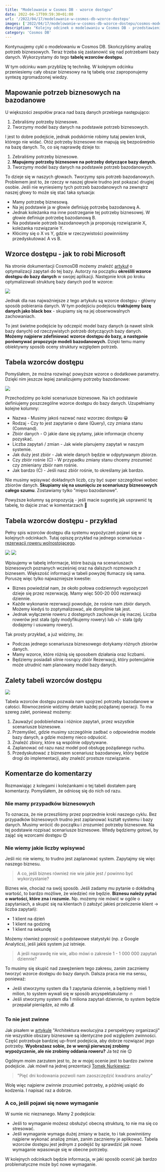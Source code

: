```yaml
---
title: "Modelowanie w Cosmos DB - wzorce dostępu"
date: 2022-04-17T09:59:30+01:00
url: '/2022/04/17/modelowanie-w-cosmos-db-wzorce-dostepu'
images: ['2022/04/17/modelowanie-w-cosmos-db-wzorce-dostepu/cosmos-modeling.jpg']
description: "Kolejny odcinek o modelowaniu w Cosmos DB - przedstawienie tabeli wzorców dostępu"
category: 'Cosmos DB'
---
```


Kontynuujemy cykl o modelowaniu w Cosmos DB. Skończyliśmy analizę potrzeb biznesowych. Teraz trzeba się zastanowić się nad potrzebami bazy danych. Wykorzystamy do tego **tabelę wzorców dostępu**.

W tym odcinku wam przybliżę tę technikę. W kolejnym odcinku przeniesiemy cały obszar biznesowy na tę tabelę oraz zaproponujemy syntezę zgromadzonej wiedzy.

## Mapowanie potrzeb biznesowych na bazodanowe

U większości zespołów praca nad bazą danych przebiega następująco:

1. Zebraliśmy potrzeby biznesowe.
2. Tworzymy model bazy danych na podstawie potrzeb biznesowych.

I jest to dobre podejście, jednak podskórnie robimy tutaj pewien krok, którego nie widać. Otóż potrzeby biznesowe nie mapują się bezpośrednio na bazę danych. To, co się naprawdę dzieje to:

1. Zebraliśmy potrzeby biznesowe.
2. **Mapujemy potrzeby biznesowe na potrzeby dotyczące bazy danych.**
3. Tworzymy model bazy danych na podstawie potrzeb bazodanowych.

To dzieje się w naszych głowach. Tworzymy spis potrzeb bazodanowych. Problemem jest to, że rzeczy w naszej głowie trudno jest pokazać drugiej osobie. Jeśli nie wyniesiemy tych potrzeb bazodanowych na zewnątrz naszej głowy to może się stać taka sytuacja:

- Mamy potrzebę biznesową.
- Na jej podstawie ja w głowie definiuję potrzebę bazodanową A.
- Jednak koleżanka ma inne postrzeganie tej potrzeby biznesowej. W głowie definiuje potrzebę bazodanową B.
- Na podstawie potrzeb bazodanowych ja proponuję rozwiązanie X, koleżanka rozwiązanie Y.
- Kłócimy się o X vs Y, gdzie w rzeczywistości powinniśmy przedyskutować A vs B.

## Wzorce dostępu - jak to robi Microsoft

Na stronie dokumentacji CosmosDB możemy znaleźć [artykuł](https://docs.microsoft.com/en-us/azure/cosmos-db/sql/how-to-model-partition-example#identify-the-main-access-patterns) o optymalizacji zapytań do tej bazy. Autorzy na początku **określili wzorce dostępu do bazy danych** w swojej aplikacji. Następnie krok po kroku optymalizowali strukturę bazy danych pod te wzorce:

[![](microsoft-wzorce-dostepu.png)](microsoft-wzorce-dostepu.png)

Jednak dla nas najważniejsze z tego artykułu są wzorce dostępu - główny sposób pobierania danych. W tym podejściu podejściu **traktujemy bazę danych jako black box** - skupiamy się na jej obserwowalnych zachowaniach.

To jest świetne podejście by odczepić model bazy danych (a nawet silnik bazy danych) od rzeczywistych potrzeb dotyczących bazy danych. **Możemy najpierw zdefiniować wzorce dostępu do bazy, a następnie porównywać propozycje modeli bazodanowych.** Dzięki temu mamy obiektywny sposób oceny struktury względem potrzeb. 

## Tabela wzorców dostępu

Pomyślałem, że można rozwinąć powyższe wzorce o dodatkowe parametry. Dzięki nim jeszcze lepiej zanalizujemy potrzeby bazodanowe:

[![](tabela-wzorcow-dostepu.jpg)](tabela-wzorcow-dostepu.jpg)

Przechodzimy po kolei scenariusze biznesowe. Na ich podstawie definiujemy poszczególne wzorce dostępu do bazy danych. Uzupełniamy kolejne kolumny:

- Nazwa - Musimy jakoś nazwać nasz wzorzec dostępu 😀
- Rodzaj - Czy to jest zapytanie o dane (Query), czy zmiana stanu (Command).
- Zbiór danych - O jakie dane się pytamy, jakie informacje chcemy pozyskać.
- Liczba zapytań / zmian - Jak wiele planujemy zapytań w naszym systemie.
- Jak duży jest zbiór - Jak wiele danych będzie w odpytywanym zbiorze.
- Czy zbiór rośnie (C) - W przypadku zmiany stanu chcemy zrozumieć czy zmieniany zbiór nam rośnie.
- Jak bardzo (C) - Jeśli nasz zbiór rośnie, to określamy jak bardzo.

Nie musimy wpisywać dokładnych liczb, czy być super szczegółowi wobec zbiorów danych. **Skupiamy się na usunięciu ze scenariuszy biznesowych całego szumu**. Zostawiamy tylko "mięso bazodanowe".

Powyższe kolumny są propozycją - jeśli macie sugestię jak usprawnić tę tabelę, to dajcie znać w komentarzach 📩

## Tabela wzorców dostępu - przykład

Pełny spis wzorców dostępu dla systemu wypożyczeń pojawi się w kolejnych odcinkach. Tutaj opiszę przykład na jednego scenariusza - [rezerwacji roweru wolnostojącego](/2022/01/30/modelowanie-w-cosmos-db-rezerwacje/).

[![](free-standing-bike.jpg)](free-standing-bike.jpg)
[![](tabela-wzorcow-dostepu-with-data.jpg)](tabela-wzorcow-dostepu-with-data.jpg)

Wpisujemy w tabelę informacje, które bazują na scenariuszach biznesowych poznanych wcześniej oraz na dalszych rozmowach z biznesem. Większość informacji w tabeli powyżej tłumaczy się sama. Poruszę więc tylko najwazniejsze kwestie:

- Biznes powiedział nam, że około połowa codziennych wypożyczeń dzieje się przez rezerwację. Mamy więc 500-20 000 rezerwacji dziennie.
- Każde wykonanie rezerwacji powoduje, że rośnie nam zbiór danych. Możemy kiedyś to zoptymalizować, ale domyślnie tak jest.
- Jednak wyłączenie roweru z dostępnych zachowuje się inaczej. Liczba rowerów jest stała (gdy modyfikujemy rowery) lub +/- stała (gdy dodajemy i usuwamy rowery).

Tak prosty przykład, a już widzimy, że:

- Podczas jednego scenariusza biznesowego dotykamy różnych zbiorów danych.
- Mamy wzorce, które różnią się sposobem działania oraz liczbami.
- Będziemy posiadali silnie rosnący zbiór Rezerwacji, który potencjalnie może utrudnić nam planowany model bazy danych.

## Zalety tabeli wzorców dostępu

[![](profit.jpg)](profit.jpg)

Tabela wzorców dostępu pozwala nam spojrzeć potrzeby bazodanowe w całości. Równocześnie widzimy detale każdej pożądanej operacji. To ma szereg zalet, ponieważ możemy:

1. Zauważyć podobieństwa i różnice zapytań, przez wszystkie scenariusze biznesowe.
2. Przemyśleć, gdzie musimy szczególnie zadbać o odpowiednie modele bazy danych, a gdzie możemy nieco odpuścić.
3. Znaleźć zbiory, które są wspólnie odpytywane. 
4. Zaplanować od razu nasz model pod obsługę pożądanego ruchu.
5. Przedyskutować z biznesem scenariusz bazodanowy, który będzie drogi do implementacji, aby znaleźć prostsze rozwiązanie.

## Komentarze do komentarzy

Rozmawiając z kolegami i koleżankami o tej tabeli dostałem parę komentarzy. Pomyślałem, że odniosę się do nich od razu.

### Nie mamy przypadków biznesowych

To oznacza, że nie przeszliśmy przez poprzednie kroki naszego cyklu. Bez przypadków biznesowych trudno jest zaplanować kształt systemu i bazy danych. Musimy wrócić do początku i zrozumieć potrzeby biznesowe. Na tej podstawie rozpisać scenariusze biznesowe. Wtedy będziemy gotowi, by zająć się wzorcami dostępu 😊

### Nie wiemy jakie liczby wpisywać

Jeśli nic nie wiemy, to trudno jest zaplanować system. Zapytajmy się więc naszego biznesu. 

> A co, jeśli biznes również nie wie jakie jest / powinno być wykorzystanie?

Biznes wie, chociaż na swój sposób. Jeśli zadamy mu pytanie o dokładną wartość, to bardzo możliwe, że wiedzieć nie będzie. **Biznesu należy pytać o wartości, które zna i rozumie.** Np. możemy nie mówić w ogóle o zapytaniach, a skupić się na klientach (i założyć jakieś przeliczenie klient -> liczba zapytań):

- 1 klient na dzień
- 1 klient na godzinę
- 1 klient na sekundę

Możemy również poprosić o podstawowe statystyki (np. z Google Analytics), jeśli jakiś system już istnieje.

> A jeśli naprawdę nie wie, albo mówi o zakresie 1 - 1 000 000 zapytań dziennie?

To musimy się skupić nad zawężeniem tego zakresu, zanim zaczniemy tworzyć wzorce dostępu do bazy danych. Dalsza praca nie ma sensu, ponieważ:

- Jeśli stworzymy system dla 1 zapytania dziennie, a będziemy mieli  1 milion, to system wywali się w sposób arcyspektakularny 🔥
- Jeśli stworzymy system dla 1 miliona zapytań dziennie, to system będzie przepalał pieniądze, aż miło 💰

### To nie jest zwinne

Jak pisałem w [artykule](https://radekmaziarka.pl/2022/01/21/architektura-ewolucyjna-z-perspektywy-organizacji/#wzorce-ewolucyjne-dla-poszczeg%C3%B3lnych-obszar%C3%B3w) "Architektura ewolucyjna z perspektywy organizacji" nie wszystkie obszary biznesowe są identyczne pod względem zwinności. Część potrzebuje bardziej up-front podejścia, aby dobrze rozwiązać jego potrzeby. **Wyobrażasz sobie, że w wersji pierwszej zrobimy wypożyczenie, ale nie zrobimy oddania roweru?** Ja też nie 😉

Ogólnym moim zarzutem jest to, że w mojej ocenie jest to bardzo zwinne podejście. Jak mówił na jednej prezentacji [Tomek Nurkiewicz](https://www.linkedin.com/in/tomasz-nurkiewicz-80513b92/?originalSubdomain=pl): 

> "Pięć dni kodowania pozwoli nam zaoszczędzić kwadrans analizy"

Wolę więc najpierw zwinnie zrozumieć potrzeby, a później usiąść do kodzenia. I napisać raz a dobrze.

### A co, jeśli pojawi się nowe wymaganie

W sumie nic nieznanego. Mamy 2 podejścia: 

- Jeśli to wymaganie możesz obsłużyć obecną strukturą, to nie ma się co stresować. 
- Jeśli wymaganie wymaga dużej zmiany w bazie, to i tak powinniśmy najpierw wykonać analizę zmian, zanim zaczniemy je aplikować. Tabela wzorców dostępu jest jednym z podejść by sprawdzić jak nowe wymaganie wpasowuje się w obecne potrzeby.

W kolejnych odcinkach będzie informacja, w jaki sposób ocenić jak bardzo problematyczne może być nowe wymaganie.